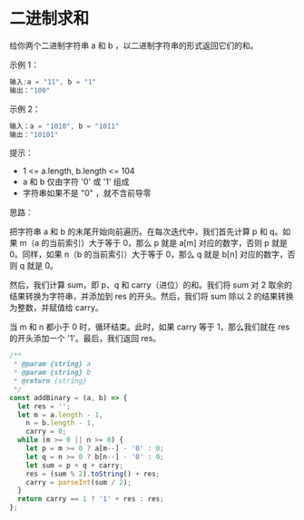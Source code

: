 # 二进制求和

给你两个二进制字符串 a 和 b ，以二进制字符串的形式返回它们的和。

示例 1：

```js
输入:a = "11", b = "1"
输出："100"
```

示例 2：

```js
输入：a = "1010", b = "1011"
输出："10101"
```

提示：

- 1 <= a.length, b.length <= 104
- a 和 b 仅由字符 '0' 或 '1' 组成
- 字符串如果不是 "0" ，就不含前导零

思路：

把字符串 a 和 b 的末尾开始向前遍历。在每次迭代中，我们首先计算 p 和 q。如果 m（a 的当前索引）大于等于 0，那么 p 就是 a[m] 对应的数字，否则 p 就是 0。同样，如果 n（b 的当前索引）大于等于 0，那么 q 就是 b[n] 对应的数字，否则 q 就是 0。

然后，我们计算 sum，即 p、q 和 carry（进位）的和。我们将 sum 对 2 取余的结果转换为字符串，并添加到 res 的开头。然后，我们将 sum 除以 2 的结果转换为整数，并赋值给 carry。

当 m 和 n 都小于 0 时，循环结束。此时，如果 carry 等于 1，那么我们就在 res 的开头添加一个 '1'。最后，我们返回 res。

```js
/**
 * @param {string} a
 * @param {string} b
 * @return {string}
 */
const addBinary = (a, b) => {
  let res = '';
  let m = a.length - 1,
    n = b.length - 1,
    carry = 0;
  while (m >= 0 || n >= 0) {
    let p = m >= 0 ? a[m--] - '0' : 0;
    let q = n >= 0 ? b[n--] - '0' : 0;
    let sum = p + q + carry;
    res = (sum % 2).toString() + res;
    carry = parseInt(sum / 2);
  }
  return carry == 1 ? '1' + res : res;
};
```
